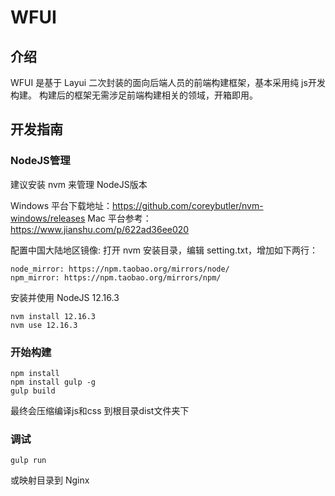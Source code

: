 # WFUI
## 介绍

WFUI 是基于 Layui 二次封装的面向后端人员的前端构建框架，基本采用纯 js开发构建。
构建后的框架无需涉足前端构建相关的领域，开箱即用。

## 开发指南

### NodeJS管理

建议安装 nvm 来管理 NodeJS版本

Windows 平台下载地址：https://github.com/coreybutler/nvm-windows/releases
Mac 平台参考：https://www.jianshu.com/p/622ad36ee020

配置中国大陆地区镜像:
打开 nvm 安装目录，编辑 setting.txt，增加如下两行：

```
node_mirror: https://npm.taobao.org/mirrors/node/
npm_mirror: https://npm.taobao.org/mirrors/npm/
```
安装并使用 NodeJS 12.16.3

```shell script
nvm install 12.16.3
nvm use 12.16.3
```

### 开始构建
````shell script
npm install
npm install gulp -g
gulp build
````
最终会压缩编译js和css 到根目录dist文件夹下

### 调试
```
gulp run
```
或映射目录到 Nginx



